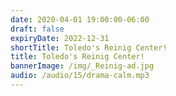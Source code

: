 ```yaml
---
date: 2020-04-01 19:00:00-06:00
draft: false
expiryDate: 2022-12-31
shortTitle: Toledo's Reinig Center!
title: Toledo's Reinig Center!
bannerImage: /img/_Reinig-ad.jpg
audio: /audio/15/drama-calm.mp3
---
```

 
